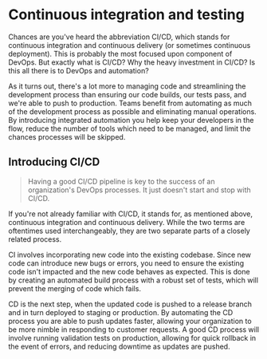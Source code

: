 # Continuous integration and testing

Chances are you've heard the abbreviation CI/CD, which stands for continuous integration and continuous delivery (or sometimes continuous deployment). This is probably the most focused upon component of DevOps. But exactly what is CI/CD? Why the heavy investment in CI/CD? Is this all there is to DevOps and automation?

As it turns out, there's a lot more to managing code and streamlining the development process than ensuring our code builds, our tests pass, and we're able to push to production. Teams benefit from automating as much of the development process as possible and eliminating manual operations. By introducing integrated automation you help keep your developers in the flow, reduce the number of tools which need to be managed, and limit the chances processes will be skipped.

## Introducing CI/CD

> Having a good CI/CD pipeline is key to the success of an organization's DevOps processes. It just doesn't start and stop with CI/CD.

If you're not already familiar with CI/CD, it stands for, as mentioned above, continuous integration and continuous delivery. While the two terms are oftentimes used interchangeably, they are two separate parts of a closely related process.

CI involves incorporating new code into the existing codebase. Since new code can introduce new bugs or errors, you need to ensure the existing code isn't impacted and the new code behaves as expected. This is done by creating an automated build process with a robust set of tests, which will prevent the merging of code which fails.

CD is the next step, when the updated code is pushed to a release branch and in turn deployed to staging or production. By automating the CD process you are able to push updates faster, allowing your organization to be more nimble in responding to customer requests. A good CD process will involve running validation tests on production, allowing for quick rollback in the event of errors, and reducing downtime as updates are pushed.